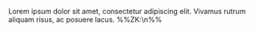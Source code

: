 Lorem ipsum dolor sit amet, consectetur adipiscing elit. Vivamus rutrum aliquam risus, ac posuere lacus.
%%ZK:\n%%

